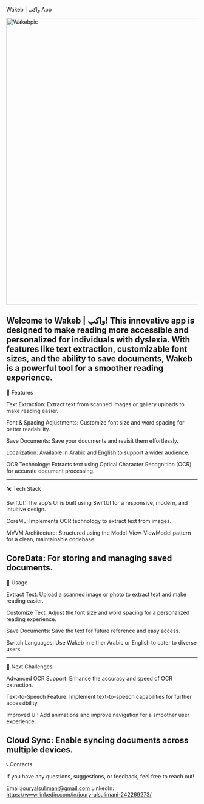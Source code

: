 Wakeb | واكب App

<img width="755" alt="Wakebpic" src="https://github.com/user-attachments/assets/b33b4d0e-3399-45f5-a845-a48ec5739e8f" />





Welcome to Wakeb | واكب! This innovative app is designed to make reading more accessible and personalized for individuals with dyslexia. With features like text extraction, customizable font sizes, and the ability to save documents, Wakeb is a powerful tool for a smoother reading experience.
--------------
📲 Features

Text Extraction: Extract text from scanned images or gallery uploads to make reading easier.

Font & Spacing Adjustments: Customize font size and word spacing for better readability.

Save Documents: Save your documents and revisit them effortlessly.

Localization: Available in Arabic and English to support a wider audience.

OCR Technology: Extracts text using Optical Character Recognition (OCR) for accurate document processing.

--------------
🛠️ Tech Stack

SwiftUI: The app’s UI is built using SwiftUI for a responsive, modern, and intuitive design.

CoreML: Implements OCR technology to extract text from images.

MVVM Architecture: Structured using the Model-View-ViewModel pattern for a clean, maintainable codebase.

CoreData: For storing and managing saved documents.
---------------


📖 Usage

Extract Text: Upload a scanned image or photo to extract text and make reading easier.

Customize Text: Adjust the font size and word spacing for a personalized reading experience.

Save Documents: Save the text for future reference and easy access.

Switch Languages: Use Wakeb in either Arabic or English to cater to diverse users.

-------------------

🚧 Next Challenges

Advanced OCR Support: Enhance the accuracy and speed of OCR extraction.

Text-to-Speech Feature: Implement text-to-speech capabilities for further accessibility.

Improved UI: Add animations and improve navigation for a smoother user experience.

Cloud Sync: Enable syncing documents across multiple devices.
------------------


📞 Contacts

If you have any questions, suggestions, or feedback, feel free to reach out!

Email:jouryalsulimani@gmail.com
LinkedIn: https://www.linkedin.com/in/joury-alsulimani-242269273/
